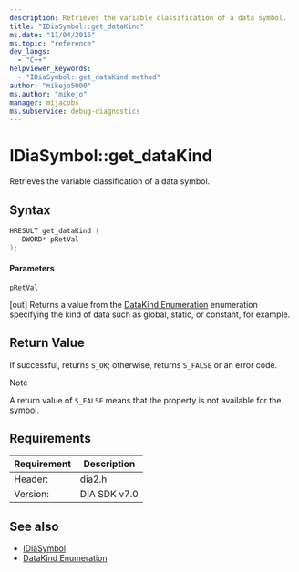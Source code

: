 ```yaml
---
description: Retrieves the variable classification of a data symbol.
title: "IDiaSymbol::get_dataKind"
ms.date: "11/04/2016"
ms.topic: "reference"
dev_langs:
  - "C++"
helpviewer_keywords:
  - "IDiaSymbol::get_dataKind method"
author: "mikejo5000"
ms.author: "mikejo"
manager: mijacobs
ms.subservice: debug-diagnostics
---
```


# IDiaSymbol::get_dataKind

Retrieves the variable classification of a data symbol.

## Syntax

```C++
HRESULT get_dataKind ( 
   DWORD* pRetVal
);
```

#### Parameters
 `pRetVal`

[out] Returns a value from the [DataKind Enumeration](../../debugger/debug-interface-access/datakind.md) enumeration specifying the kind of data such as global, static, or constant, for example.

## Return Value
 If successful, returns `S_OK`; otherwise, returns `S_FALSE` or an error code.

> [!NOTE]
> A return value of `S_FALSE` means that the property is not available for the symbol.

## Requirements

|Requirement|Description|
|-----------------|-----------------|
|Header:|dia2.h|
|Version:|DIA SDK v7.0|

## See also
- [IDiaSymbol](../../debugger/debug-interface-access/idiasymbol.md)
- [DataKind Enumeration](../../debugger/debug-interface-access/datakind.md)
